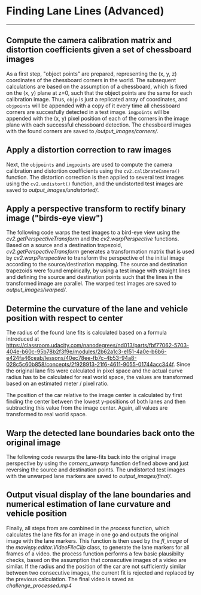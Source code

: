 
# **Finding Lane Lines (Advanced)** 
***

## Compute the camera calibration matrix and distortion coefficients given a set of chessboard images

As a first step, "object points" are prepared, representing the (x, y, z) coordinates of the chessboard corners in the world. The subsequent calculations are based on the assumption of a chessboard, which is fixed on the (x, y) plane at z=0, such that the object points are the same for each calibration image.  Thus, `objp` is just a replicated array of coordinates, and `objpoints` will be appended with a copy of it every time all chessboard corners are succesfully detected in a test image.  `imgpoints` will be appended with the (x, y) pixel position of each of the corners in the image plane with each successful chessboard detection. The chessboard images with the found corners are saved to */output_images/corners/*.

## Apply a distortion correction to raw images

Next, the `objpoints` and `imgpoints` are used to compute the camera calibration and distortion coefficients using the `cv2.calibrateCamera()` function.  The  distortion correction is then applied to several test images using the `cv2.undistort()` function, and the undistorted test images are saved to *output_images/undistorted/*.

## Apply a perspective transform to rectify binary image ("birds-eye view")
The following code warps the test images to a bird-eye view using the *cv2.getPerspectiveTransform* and the *cv2.warpPerspective* functions. Based on a source and a destination trapezoid, *cv2.getPerspectiveTransform* generates a transformation matrix that is used by *cv2.warpPerspective* to transform the perspective of the initial image according to the source/destination mapping. The source and destination trapezoids were found empirically, by using a test image with straight lines and defining the source and destination points such that the lines in the transformed image are parallel. The warped test images are saved to *output_images/warped/*.

## Determine the curvature of the lane and vehicle position with respect to center
The radius of the found lane fits is calculated based on a formula introduced at https://classroom.udacity.com/nanodegrees/nd013/parts/fbf77062-5703-404e-b60c-95b78b2f3f9e/modules/2b62a1c3-e151-4a0e-b6b6-e424fa46ceab/lessons/40ec78ee-fb7c-4b53-94a8-028c5c60b858/concepts/2f928913-21f6-4611-9055-01744acc344f. Since the original lane fits were calculated in pixel space and the actual curve radius has to be calculated for real world space, the values are transformed based on an estimated meter / pixel ratio. 

The position of the car relative to the image center is calculated by first finding the center between the lowest y-positions of both lanes and then subtracting this value from the image center. Again, all values are transformed to real world space. 

## Warp the detected lane boundaries back onto the original image
The following code rewarps the lane-fits back into the original image perspective by using the *corners_unwarp* function defined above and just reversing the source and destination points. The undistorted test images with the unwarped lane markers are saved to *output_images/final/*.

## Output visual display of the lane boundaries and numerical estimation of lane curvature and vehicle position
Finally, all steps from are combined in the *process* function, which calculates the lane fits for an image in one go and outputs the original image with the lane markers. This function is then used by the *fl_image* of the *moviepy.editor.VideoFileClip* class, to generate the lane markers for all frames of a video. the process function performs a few basic plausibilty checks, based on the assumption that consecutive images of a video are similar. If the radius and the position of the car are not sufficiently similar between two consecutive images, the current fit is rejected and replaced by the previous calculation. The final video is saved as *challenge_processed.mp4* 


